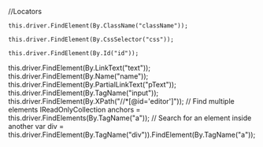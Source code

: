 //Locators

`this.driver.FindElement(By.ClassName("className"));`

`this.driver.FindElement(By.CssSelector("css"));`

`this.driver.FindElement(By.Id("id"));`

this.driver.FindElement(By.LinkText("text"));
this.driver.FindElement(By.Name("name"));
this.driver.FindElement(By.PartialLinkText("pText"));
this.driver.FindElement(By.TagName("input"));
this.driver.FindElement(By.XPath("//*[@id='editor']"));
// Find multiple elements
IReadOnlyCollection<IWebElement> anchors = this.driver.FindElements(By.TagName("a"));
// Search for an element inside another
var div = this.driver.FindElement(By.TagName("div")).FindElement(By.TagName("a"));

